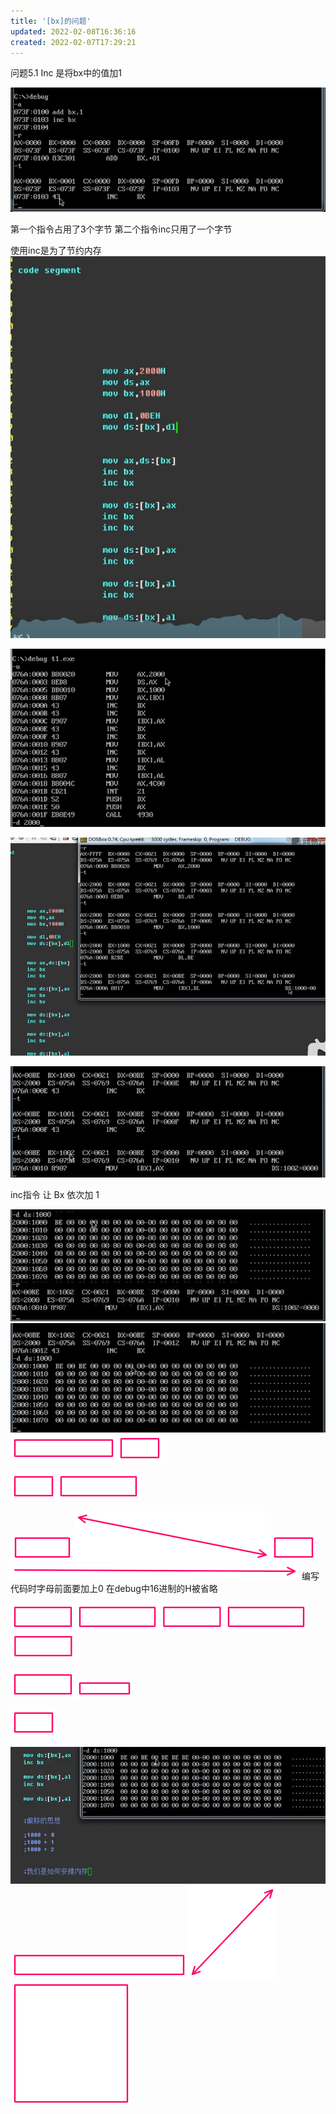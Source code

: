 ```yaml
---
title: '[bx]的问题'
updated: 2022-02-08T16:36:16
created: 2022-02-07T17:29:21
---
```


问题5.1
Inc 是将bx中的值加1

![image1](../../resources/b66d2ed473994e449d6504cf3b26d5c8.png)

第一个指令占用了3个字节
第二个指令inc只用了一个字节

使用inc是为了节约内存
![image2](../../resources/0884c8ad1ca146fca535affb268b678c.png)

![image3](../../resources/0314f68da3a7406e9cf547fe345a3c69.png)

![image4](../../resources/2153f2d2691f45d6a7f859b176df82b7.png)

![image5](../../resources/8ebd5656d3ad48c58ce14fbbe008ba02.png)

inc指令 让 Bx 依次加 1

![image6](../../resources/e0d590f4bc4146a3a21544ce4c665425.png)
![image7](../../resources/fdabac51a66043d599a0e9227424af72.png)
![image8](../../resources/d7745e5ab88b481c94fe781b50f3e7bb.png)![image9](../../resources/2d6f57fe3b9548a1ac1397f5e4e94b2d.png)

![image9](../../resources/2d6f57fe3b9548a1ac1397f5e4e94b2d.png)![image10](../../resources/c9476b70eb424e91a85dd78dd0a79699.png)

![image11](../../resources/7794b98369f04ddf852bc4e8e2ba3f01.png)![image12](../../resources/93e3d5b0902b46a69c708e8cd9e66ec9.png)![image9](../../resources/2d6f57fe3b9548a1ac1397f5e4e94b2d.png)![image13](../../resources/f34947467f2b4ac7ac61a940d8e301ae.png)
编写代码时字母前面要加上0
在debug中16进制的H被省略

![image14](../../resources/78df97e142d94d88a8f18a0a8b4267a1.png)![image10](../../resources/c9476b70eb424e91a85dd78dd0a79699.png)![image15](../../resources/3f28c36fd40446cda04b5820d852bef0.png)![image10](../../resources/c9476b70eb424e91a85dd78dd0a79699.png)![image16](../../resources/2b7bb139b6e240e19ff01e4510c4251f.png)

![image14](../../resources/78df97e142d94d88a8f18a0a8b4267a1.png)![image17](../../resources/81fd27aad1504d2a86a0d110d26034de.png)

![image9](../../resources/2d6f57fe3b9548a1ac1397f5e4e94b2d.png)

![image18](../../resources/b81baeaacc784ac6b039b2545f4399a4.png)![image19](../../resources/fb7c9903899643c9b5ca93bcc26176d3.png)![image20](../../resources/300ff858639a4f9e8f2a6be36312e4f9.png)![image21](../../resources/321c4138f90b4097909fedbbb58fc9a6.png)
